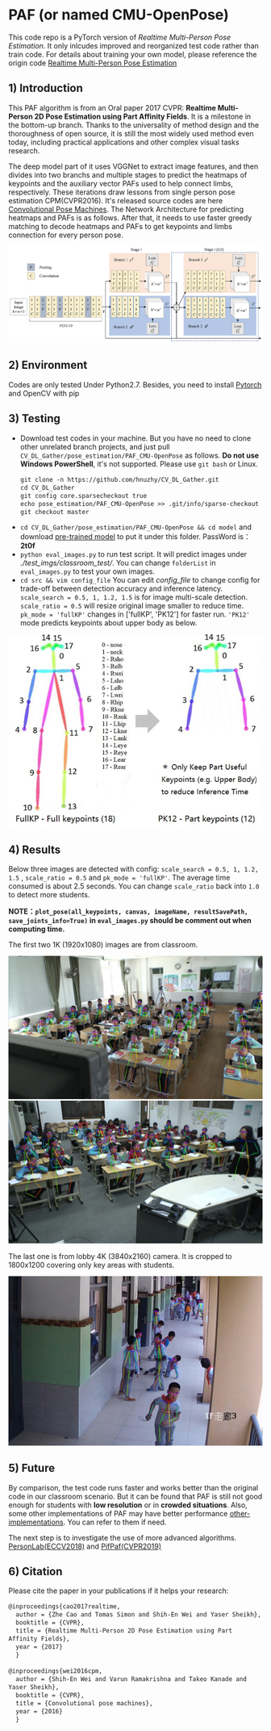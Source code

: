 # PAF (or named CMU-OpenPose)
This code repo is a PyTorch version of *Realtime Multi-Person Pose Estimation*. It only inlcudes improved and reorganized test code rather than train code. For details about training your own model, please reference the origin code [Realtime Multi-Person Pose Estimation](https://github.com/ZheC/Realtime_Multi-Person_Pose_Estimation)

## 1) Introduction
This PAF algorithm is from an Oral paper 2017 CVPR: **Realtime Multi-Person 2D Pose Estimation using Part Affinity Fields**. It is a milestone in the bottom-up branch. Thanks to the universality of method design and the thoroughness of open source, it is still the most widely used method even today, including practical applications and other complex visual tasks research. 

The deep model part of it uses VGGNet to extract image features, and then divides into two branchs and multiple stages to predict the heatmaps of keypoints and the auxiliary vector PAFs used to help connect limbs, respectively. These iterations draw lessons from single person pose estimation CPM(CVPR2016). It's released source codes are here [Convolutional Pose Machines](https://github.com/shihenw/convolutional-pose-machines-release). The Network Architecture for predicting heatmaps and PAFs is as follows. After that, it needs to use faster greedy matching to decode heatmaps and PAFs to get keypoints and limbs connection for every person pose.

![img1](./readme/PAF_NetworkArchitecture.jpg)

## 2) Environment
Codes are only tested Under Python2.7. Besides, you need to install [Pytorch](http://pytorch.org/) and OpenCV with pip

## 3) Testing
- Download test codes in your machine. But you have no need to clone other unrelated branch projects, and just pull `CV_DL_Gather/pose_estimation/PAF_CMU-OpenPose` as follows. **Do not use Windows PowerShell**, it's not supported. Please use `git bash` or Linux.
  ```
  git clone -n https://github.com/hnuzhy/CV_DL_Gather.git
  cd CV_DL_Gather
  git config core.sparsecheckout true
  echo pose_estimation/PAF_CMU-OpenPose >> .git/info/sparse-checkout
  git checkout master
  ```
- `cd CV_DL_Gather/pose_estimation/PAF_CMU-OpenPose && cd model` and download [pre-trained model](https://pan.baidu.com/s/1jCBY8xef4-Pg1Ug9wrPs8g) to put it under this folder. PassWord is：**2t0f**
- `python eval_images.py` to run test script. It will predict images under *./test_imgs/classroom_test/*. You can change `folderList` in `eval_images.py` to test your own images.
- `cd src && vim config_file` You can edit *config_file* to change config for trade-off between detection accuracy and inference latency. `scale_search = 0.5, 1, 1.2, 1.5` is for image multi-scale detection. `scale_ratio = 0.5` will resize original image smaller to reduce time. `pk_mode = 'fullKP'` changes in ['fullKP', 'PK12'] for faster run. `'PK12'` mode predicts keypoints about upper body as below. 

![keypoints](./readme/COCO_keypoints_PK12.jpg)

## 4) Results

Below three images are detected with config: `scale_search = 0.5, 1, 1.2, 1.5` , `scale_ratio = 0.5` and `pk_mode = 'fullKP'`. The average time consumed is about 2.5 seconds. You can change `scale_ratio` back into `1.0` to detect more students.

**NOTE：`plot_pose(all_keypoints, canvas, imageName, resultSavePath, save_joints_info=True)` in `eval_images.py` should be comment out when computing time.**  

The first two 1K (1920x1080) images are from classroom.

![img2](./test_imgs/classroom_test_result/01_0207_Student_pose.jpg)
![img3](./test_imgs/classroom_test_result/07_0100_pose.jpg)

The last one is from lobby 4K (3840x2160) camera. It is cropped to 1800x1200 covering only key areas with students.

![img4](./test_imgs/classroom_test_result/022_ch40_2655_pose.jpg)

## 5) Future
By comparison, the test code runs faster and works better than the original code in our classroom scenario. But it can be found that PAF is still not good enough for students with **low resolution** or in **crowded situations**. Also, some other implementations of PAF may have better performance [other-implementations](https://github.com/ZheC/Realtime_Multi-Person_Pose_Estimation#other-implementations). 
You can refer to them if need.

The next step is to investigate the use of more advanced algorithms. [PersonLab(ECCV2018)](../PersonLab/) and [PifPaf(CVPR2019)](../PifPaf/)

## 6) Citation
Please cite the paper in your publications if it helps your research:
```
@inproceedings{cao2017realtime,
  author = {Zhe Cao and Tomas Simon and Shih-En Wei and Yaser Sheikh},
  booktitle = {CVPR},
  title = {Realtime Multi-Person 2D Pose Estimation using Part Affinity Fields},
  year = {2017}
  }
  
@inproceedings{wei2016cpm,
  author = {Shih-En Wei and Varun Ramakrishna and Takeo Kanade and Yaser Sheikh},
  booktitle = {CVPR},
  title = {Convolutional pose machines},
  year = {2016}
  }
```
